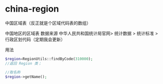 # china-region
中国区域表（反正就是个区域代码表的数组）

中国地区的区域表
数据来源 
中华人民共和国统计局官网> 统计数据 > 统计标准 > 行政区划代码（定期我会更新）


用法

```php
$region=RegionUtils::findByCode(310000);
//返回 Region 类；

//取名称 
$region->getName();

```
